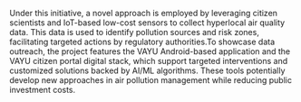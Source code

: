 Under this initiative, a novel approach is employed by leveraging citizen scientists and IoT-based low-cost sensors to collect hyperlocal air quality data. This data is used to identify pollution sources and risk zones, facilitating targeted actions by regulatory authorities.To showcase data outreach, the project features the VAYU Android-based application and the VAYU citizen portal digital stack, which support targeted interventions and customized solutions backed by AI/ML algorithms. These tools potentially develop new approaches in air pollution management while reducing public investment costs.